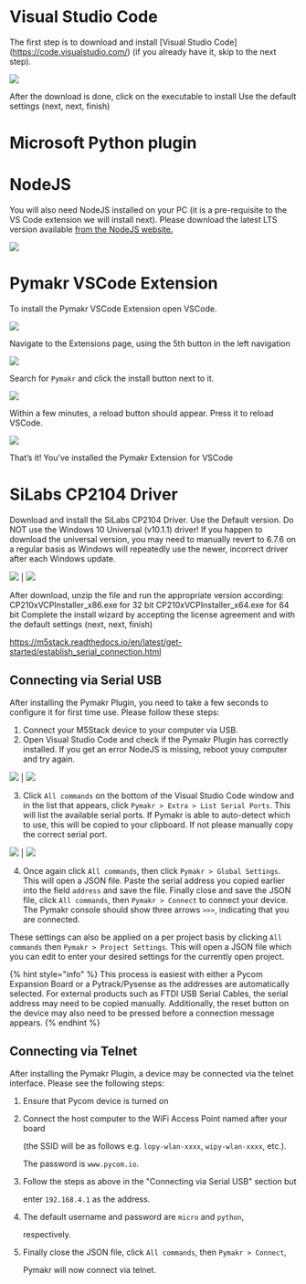 # Visual Studio Code
The first step is to download and install [Visual Studio Code] (https://code.visualstudio.com/) (if you already have it, skip to the next step).

![](./images/vscode.png)

After the download is done, click on the executable to install
Use the default settings (next, next, finish)

# Microsoft Python plugin

# NodeJS
You will also need NodeJS installed on your PC (it is a pre-requisite to the VS Code extension we will install next). Please download the latest LTS version available [from the NodeJS website.](https://nodejs.org/)

![](./images/nodejs.png)

# Pymakr VSCode Extension

To install the Pymakr VSCode Extension open VSCode.

![](./images/vsstart.png)

Navigate to the Extensions page, using the 5th button in the left navigation

![](./images/vscode2.png)

Search for `Pymakr` and click the install button next to it.

![](./images/vscode3.png)

Within a few minutes, a reload button should appear. Press it to reload VSCode.

![](./images/vscode4.png)

That’s it! You’ve installed the Pymakr Extension for VSCode

# SiLabs CP2104 Driver
Download and install the SiLabs CP2104 Driver. Use the Default version.
Do NOT use the Windows 10 Universal (v10.1.1) driver! If you happen to download the universal version, you may need to manually revert to 6.7.6 on a regular basis as Windows will repeatedly use the newer, incorrect driver after each Windows update.

![](./images/CP2104.png) | ![](./images/driver.png)

After download, unzip the file and run the appropriate version according:
CP210xVCPInstaller_x86.exe for 32 bit
CP210xVCPInstaller_x64.exe for 64 bit
Complete the install wizard by accepting the license agreement and with the default settings (next, next, finish)

https://m5stack.readthedocs.io/en/latest/get-started/establish_serial_connection.html

## Connecting via Serial USB

After installing the Pymakr Plugin, you need to take a few seconds to configure it for first time use. Please follow these steps:

1. Connect your M5Stack device to your computer via USB. 
2. Open Visual Studio Code and check if the Pymakr Plugin has correctly installed. If you get an error NodeJS is missing, reboot youy computer and try again.

![](./images/CP2104.png) | ![](./images/vscode5.png)

3. Click `All commands` on the bottom of the Visual Studio Code window and in the list that appears, click `Pymakr > Extra > List Serial Ports`. This will list the available serial ports. If Pymakr is able to auto-detect which to use, this will be copied to your clipboard. If not please manually copy the correct serial port.

![](./images/CP2104.png) | ![](./images/vscode6.png)

4. Once again click `All commands`, then click `Pymakr > Global Settings`. This will open a JSON file. Paste the serial address you copied earlier into the field `address` and save the file. Finally close and save the JSON file, click `All commands`, then `Pymakr > Connect` to connect your device. The Pymakr console should show three arrows `>>>`, indicating that you are connected.


These settings can also be applied on a per project basis by clicking `All commands` then `Pymakr > Project Settings`. This will open a JSON file which you can edit to enter your desired settings for the currently open project.

{% hint style="info" %}
This process is easiest with either a Pycom Expansion Board or a Pytrack/Pysense as the addresses are automatically selected. For external products such as FTDI USB Serial Cables, the serial address may need to be copied manually. Additionally, the reset button on the device may also need to be pressed before a connection message appears.
{% endhint %}

## Connecting via Telnet

After installing the Pymakr Plugin, a device may be connected via the telnet interface. Please see the following steps:

1. Ensure that Pycom device is turned on
2. Connect the host computer to the WiFi Access Point named after your board

   \(the SSID will be as follows e.g. `lopy-wlan-xxxx`, `wipy-wlan-xxxx`, etc.\).

   The password is `www.pycom.io`.

3. Follow the steps as above in the "Connecting via Serial USB" section but

   enter `192.168.4.1` as the address.

4. The default username and password are `micro` and `python`,

   respectively.

5. Finally close the JSON file, click `All commands`, then `Pymakr > Connect`,

   Pymakr will now connect via telnet.
